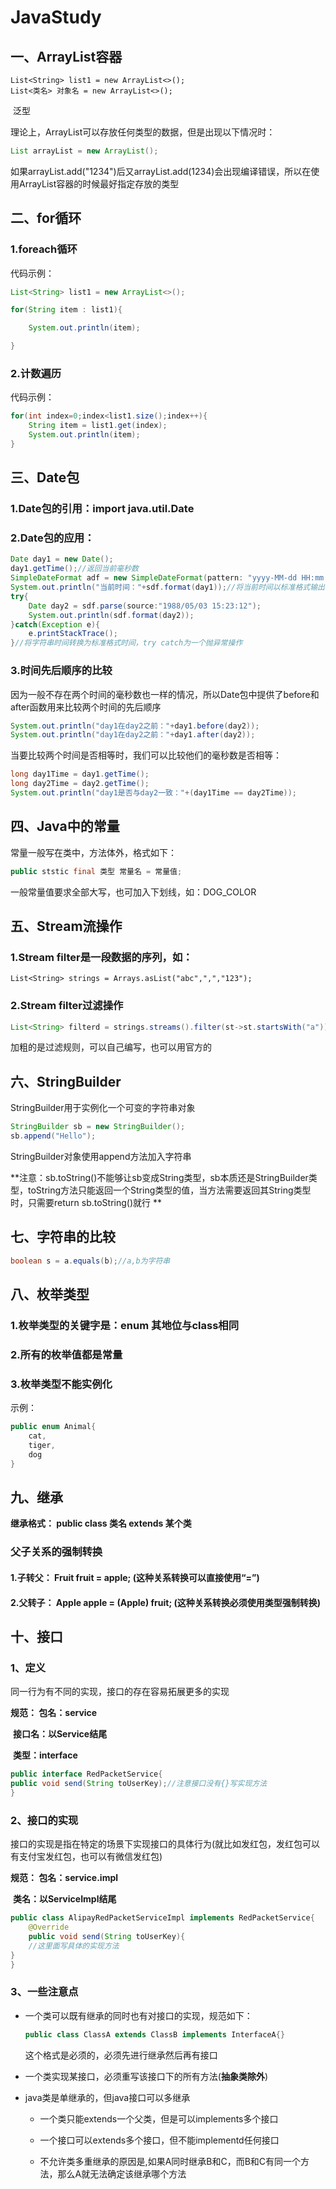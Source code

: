 # JavaStudy

## 一、ArrayList容器

```	
List<String> list1 = new ArrayList<>();
List<类名> 对象名 = new ArrayList<>();
```

​	泛型

理论上，ArrayList可以存放任何类型的数据，但是出现以下情况时：

```	java
List arrayList = new ArrayList();
```

如果arrayList.add("1234")后又arrayList.add(1234)会出现编译错误，所以在使用ArrayList容器的时候最好指定存放的类型

## 二、for循环

### 1.foreach循环

代码示例：

```java
List<String> list1 = new ArrayList<>();

for(String item : list1){

	System.out.println(item);

}
```

### 2.计数遍历

代码示例：

```java
for(int index=0;index<list1.size();index++){
	String item = list1.get(index);
	System.out.println(item);	
}
```

## 三、Date包

### 1.Date包的引用：import java.util.Date

### 2.Date包的应用：

```java
Date day1 = new Date();
day1.getTime();//返回当前毫秒数
SimpleDateFormat adf = new SimpleDateFormat(pattern: "yyyy-MM-dd HH:mm:ss");
System.out.println("当前时间："+sdf.format(day1));//将当前时间以标准格式输出，其的yyyy-MM-dd HH:mm:ss也可以换成yyyy/MM/dd HH:mm:ss，可以自定义格式
try{
	Date day2 = sdf.parse(source:"1988/05/03 15:23:12");
	System.out.println(sdf.format(day2));
}catch(Exception e){
	e.printStackTrace();
}//将字符串时间转换为标准格式时间，try catch为一个抛异常操作
```



### 3.时间先后顺序的比较

因为一般不存在两个时间的毫秒数也一样的情况，所以Date包中提供了before和after函数用来比较两个时间的先后顺序

```java
System.out.println("day1在day2之前："+day1.before(day2));
System.out.println("day1在day2之前："+day1.after(day2));
```

当要比较两个时间是否相等时，我们可以比较他们的毫秒数是否相等：

```java
long day1Time = day1.getTime();
long day2Time = day2.getTime();
System.out.println("day1是否与day2一致："+(day1Time == day2Time));
```

## 四、Java中的常量

常量一般写在类中，方法体外，格式如下：

```java
public ststic final 类型 常量名 = 常量值;
```

一般常量值要求全部大写，也可加入下划线，如：DOG_COLOR

## 五、Stream流操作

### 1.Stream filter是一段数据的序列，如：

```
List<String> strings = Arrays.asList("abc",",","123");
```

### 2.Stream filter过滤操作

```java
List<String> filterd = strings.streams().filter(st->st.startsWith("a")).collect(Collectors.toList());
```

加粗的是过滤规则，可以自己编写，也可以用官方的

## 六、StringBuilder

StringBuilder用于实例化一个可变的字符串对象

```java
StringBuilder sb = new StringBuilder();
sb.append("Hello");
```

StringBuilder对象使用append方法加入字符串

**注意：sb.toString()不能够让sb变成String类型，sb本质还是StringBuilder类型，toString方法只能返回一个String类型的值，当方法需要返回其String类型时，只需要return sb.toString()就行 **

## 七、字符串的比较

```java
boolean s = a.equals(b);//a,b为字符串
```

## 八、枚举类型

### 1.枚举类型的关键字是：enum 其地位与class相同

### 2.所有的枚举值都是常量

### 3.枚举类型不能实例化

示例：

```java
public enum Animal{
    cat,
	tiger,
	dog
}
```

## 九、继承

**继承格式： public class 类名 extends 某个类**

### 父子关系的强制转换

#### 1.子转父： Fruit fruit = apple; (这种关系转换可以直接使用“=”)

#### 2.父转子： Apple apple = (Apple) fruit; (这种关系转换必须使用类型强制转换)

## 十、接口

### 1、定义

同一行为有不同的实现，接口的存在容易拓展更多的实现

**规范：    包名：service**

​				**接口名：以Service结尾**

​				**类型：interface** 

```java
public interface RedPacketService{
public void send(String toUserKey);//注意接口没有{}写实现方法
}
```

### 2、接口的实现

接口的实现是指在特定的场景下实现接口的具体行为(就比如发红包，发红包可以有支付宝发红包，也可以有微信发红包)

**规范：	包名：service.impl**

​				**类名：以ServiceImpl结尾**

```	java
public class AlipayRedPacketServiceImpl implements RedPacketService{
	@Override
	public void send(String toUserKey){
	//这里面写具体的实现方法
}
}
```

### 3、一些注意点

* 一个类可以既有继承的同时也有对接口的实现，规范如下：

  ```java
  public class ClassA extends ClassB implements InterfaceA{}
  ```

  这个格式是必须的，必须先进行继承然后再有接口

* 一个类实现某接口，必须重写该接口下的所有方法(**抽象类除外**)

* java类是单继承的，但java接口可以多继承

  * 一个类只能extends一个父类，但是可以implements多个接口
  * 一个接口可以extends多个接口，但不能implementd任何接口

  * 不允许类多重继承的原因是,如果A同时继承B和C，而B和C有同一个方法，那么A就无法确定该继承哪个方法

